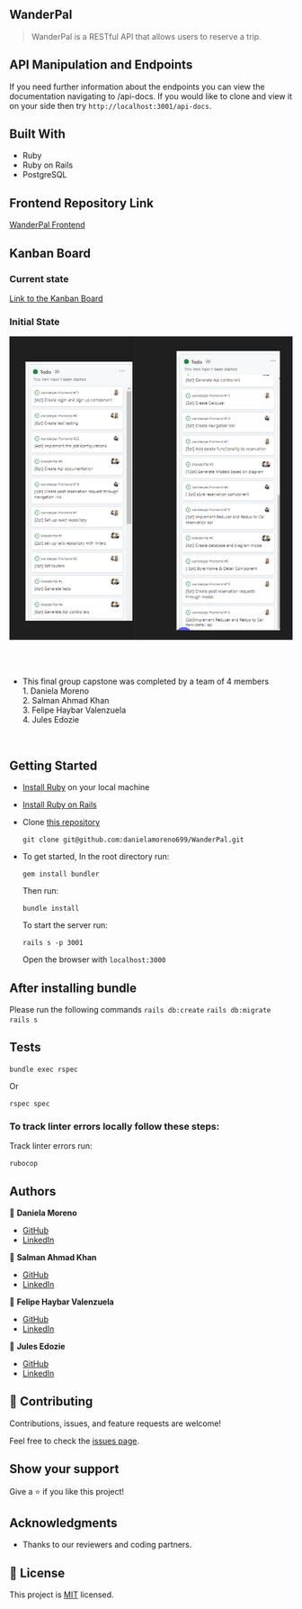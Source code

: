 ## WanderPal
> WanderPal is a RESTful API that allows users to reserve a trip.

## API Manipulation and Endpoints

If you need further information about the endpoints you can view the documentation navigating to /api-docs.
If you would like to clone and view it on your side then try `http://localhost:3001/api-docs`.

## Built With

- Ruby
- Ruby on Rails
- PostgreSQL

## Frontend Repository Link
<a href="https://github.com/danielamoreno699/wanderpal-frontend">WanderPal Frontend</a>

</div>

## Kanban Board

### Current state

[Link to the Kanban Board](https://github.com/users/danielamoreno699/projects/1)

### Initial State

![image](./app/assets/initial%20state.png)

<br>
<br>

- This final group capstone was completed by a team of 4 members <br>
        1.       Daniela Moreno <br>
        2.       Salman Ahmad Khan <br>
        3.       Felipe Haybar Valenzuela <br>
        4.       Jules Edozie <br>
        
 <br>

## Getting Started

- [Install Ruby](https://www.ruby-lang.org/en/documentation/installation/) on your local machine 
- [Install Ruby on Rails](https://guides.rubyonrails.org/v5.1/getting_started.html)
- Clone [this repository](https://github.com/danielamoreno699/WanderPal)
  ```
  git clone git@github.com:danielamoreno699/WanderPal.git
  ```
- To get started, In the root directory run:
  ```
  gem install bundler
  ```
  Then run:
  ```
  bundle install
  ```
  To start the server run: 

  ```
  rails s -p 3001
  ```
  Open the browser with `localhost:3000`

  
## After installing bundle

Please run the following commands `rails db:create` `rails db:migrate` `rails s`

## Tests
```
bundle exec rspec
```
Or
```
rspec spec
```
### To track linter errors locally follow these steps:  

Track linter errors run:
```
rubocop
```

## Authors

:woman: **Daniela Moreno**

- [GitHub](https://github.com/danielamoreno699)
- [LinkedIn](https://www.linkedin.com/in/daniela-moreno-06a139124/)

:man: **Salman Ahmad Khan**
- [GitHub](https://github.com/fpsapc)
- [LinkedIn](https://www.linkedin.com/in/salman1987/)

:man: **Felipe Haybar Valenzuela**
- [GitHub](https://github.com/Feliverse)
- [LinkedIn](https://www.linkedin.com/in/felipehaybar/)

:man: **Jules Edozie**
- [GitHub](https://github.com/julzedz)
- [LinkedIn](https://www.linkedin.com/in/julesedozie/)

## 🤝 Contributing

Contributions, issues, and feature requests are welcome!

Feel free to check the [issues page](https://github.com/danielamoreno699/WanderPal/issues).

## Show your support

Give a ⭐️ if you like this project!

## Acknowledgments

- Thanks to our reviewers and coding partners.

## 📝 License

This project is [MIT](./LICENSE) licensed.